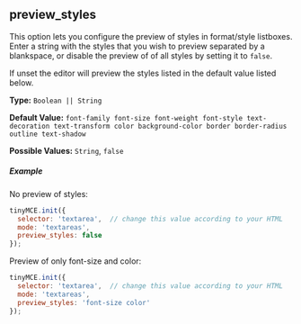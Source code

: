 ## preview_styles

This option lets you configure the preview of styles in format/style listboxes. Enter a string with the styles that you wish to preview separated by a blankspace, or disable the preview of of all styles by setting it to `false`.

If unset the editor will preview the styles listed in the default value listed below.

**Type:** `Boolean || String`

**Default Value:** `font-family font-size font-weight font-style text-decoration text-transform color background-color border border-radius outline text-shadow`

**Possible Values:** `String`, `false`

##### Example

No preview of styles:

```js
tinyMCE.init({
  selector: 'textarea',  // change this value according to your HTML
  mode: 'textareas',
  preview_styles: false
});
```

Preview of only font-size and color:

```js
tinyMCE.init({
  selector: 'textarea',  // change this value according to your HTML
  mode: 'textareas',
  preview_styles: 'font-size color'
});
```
